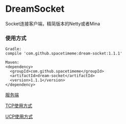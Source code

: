 # DreamSocket
Socket连接客户端，精简版本的Netty或者Mina
### 使用方式

    Gradle:
    compile 'com.github.spacetimeme:dream-socket:1.1.1'
    
    Maven:
    <dependency>
      <groupId>com.github.spacetimeme</groupId>
      <artifactId>dream-socket</artifactId>
      <version>1.1.1</version>
    </dependency>



[服务端](https://github.com/spacetimeme/IMService)

[TCP使用方式](https://github.com/spacetimeme/DreamSocket/blob/master/src/test/java/com/dream/socket/Client.java)

[UCP使用方式](https://github.com/spacetimeme/DreamSocket/blob/master/src/test/java/com/dream/socket/UDPClient.java)